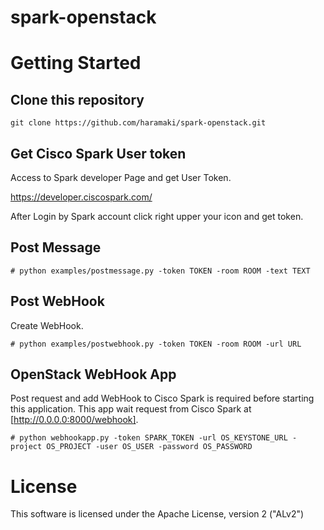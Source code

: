 # spark-openstack

# Getting Started

## Clone this repository

```
git clone https://github.com/haramaki/spark-openstack.git
```

## Get Cisco Spark User token
Access to Spark developer Page and get User Token. 

https://developer.ciscospark.com/

After Login by Spark account click right upper your icon and get token. 

## Post Message

```
# python examples/postmessage.py -token TOKEN -room ROOM -text TEXT
```

## Post WebHook
Create WebHook.

```
# python examples/postwebhook.py -token TOKEN -room ROOM -url URL
```

## OpenStack WebHook App
Post request and add WebHook to Cisco Spark is required before starting this application.
This app wait request from Cisco Spark at [http://0.0.0.0:8000/webhook].

```
# python webhookapp.py -token SPARK_TOKEN -url OS_KEYSTONE_URL -project OS_PROJECT -user OS_USER -password OS_PASSWORD
```

# License
This software is licensed under the Apache License, version 2 ("ALv2")
